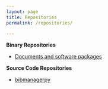 ```yaml
---
layout: page
title: Repositories
permalink: /repositories/

---
```


**Binary Repositories**

* [Documents and software packages](https://www.dropbox.com/sh/il5cu5kj39a16l4/AADscYj8nOV-eqfayuTx2rkfa?dl=0&lst=)

**Source Code Repositories**

* [bibmanagerpy](http://www.github.com/rtrollebo/bibmanagerpy)

